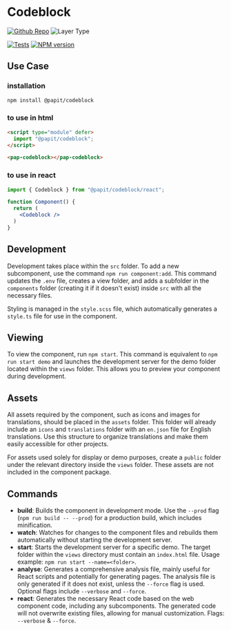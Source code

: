 # Codeblock

[![Github Repo](https://img.shields.io/badge/Git-@papit/codeblock-blue?logo=github&link=https://github.com/onkelhoy/web-components/tree/main/packages/molecules/codeblock)](https://github.com/onkelhoy/web-components/tree/main/packages/molecules/codeblock)
![Layer Type](https://img.shields.io/badge/Layer_Type-molecule-orange)

[![Tests](https://github.com/onkelhoy/web-components/actions/workflows/pull-request.yml/badge.svg)](https://github.com/onkelhoy/web-components/actions/workflows/pull-request.yml)
[![NPM version](https://img.shields.io/npm/v/@papit/codeblock.svg?logo=npm)](https://www.npmjs.com/package/@papit/codeblock)

## Use Case

### installation

```bash
npm install @papit/codeblock
```

### to use in **html**

```html
<script type="module" defer>
  import "@papit/codeblock";
</script>

<pap-codeblock></pap-codeblock>
```

### to use in **react**

```jsx
import { Codeblock } from "@papit/codeblock/react";

function Component() {
  return (
    <Codeblock /> 
  )
}
```

## Development

Development takes place within the `src` folder. To add a new subcomponent, use the command `npm run component:add`. This command updates the `.env` file, creates a view folder, and adds a subfolder in the `components` folder (creating it if it doesn't exist) inside `src` with all the necessary files.

Styling is managed in the `style.scss` file, which automatically generates a `style.ts` file for use in the component.

## Viewing

To view the component, run `npm start`. This command is equivalent to `npm run start demo` and launches the development server for the demo folder located within the `views` folder. This allows you to preview your component during development.

## Assets

All assets required by the component, such as icons and images for translations, should be placed in the `assets` folder. This folder will already include an `icons` and `translations` folder with an `en.json` file for English translations. Use this structure to organize translations and make them easily accessible for other projects.

For assets used solely for display or demo purposes, create a `public` folder under the relevant directory inside the `views` folder. These assets are not included in the component package.

## Commands

- **build**: Builds the component in development mode. Use the `--prod` flag (`npm run build -- --prod`) for a production build, which includes minification.
- **watch**: Watches for changes to the component files and rebuilds them automatically without starting the development server.
- **start**: Starts the development server for a specific demo. The target folder within the `views` directory must contain an `index.html` file. Usage example: `npm run start --name=<folder>`.
- **analyse**: Generates a comprehensive analysis file, mainly useful for React scripts and potentially for generating pages. The analysis file is only generated if it does not exist, unless the `--force` flag is used. Optional flags include `--verbose` and `--force`.
- **react**: Generates the necessary React code based on the web component code, including any subcomponents. The generated code will not overwrite existing files, allowing for manual customization. Flags: `--verbose` & `--force`.
